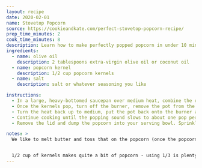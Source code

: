 ```yaml
---
layout: recipe
date: 2020-02-01
name: Stovetop Popcorn
source: https://cookieandkate.com/perfect-stovetop-popcorn-recipe/
prep_time_minutes: 2
cook_time_minutes: 8
description: Learn how to make perfectly popped popcorn in under 10 minutes! You’ll never go back to microwave popcorn after you make this recipe. Recipe yields about 10 cups (about 4 servings).
ingredients:
  - name: olive oil
    description: 2 tablespoons extra-virgin olive oil or coconut oil
  - name: popcorn kernel
    description: 1/2 cup popcorn kernels
  - name: salt
    description: salt or whatever seasoning you like

instructions:
  - In a large, heavy-bottomed saucepan over medium heat, combine the oil and 2 popcorn kernels. Cover the pot and wait for the kernels to pop, which might take a few minutes. In the meantime, place a large serving bowl near the stove so it’s ready when you need it.
  - Once the kernels pop, turn off the burner, remove the pot from the heat and pour in the remaining popcorn kernels. Cover the pot again, and give the pot a little shimmy to distribute the kernels evenly. Let the pot rest for 60 seconds to make sure the oil doesn’t get too hot before the kernels are ready to pop.
  - Turn the heat back up to medium, put the pot back onto the burner and continue cooking the popcorn, carefully shimmying the pot occasionally to cook the kernels evenly. Once the kernels start popping, tip the lid just a touch to allow steam to escape.
  - Continue cooking until the popping sound slows to about one pop per every few seconds. (If the popcorn tries to overflow the pot, just tip the upper portion of popcorn into your bowl and return it to the heat.)
  - Remove the lid and dump the popcorn into your serving bowl. Sprinkle the popcorn with a couple pinches of salt, to taste, and any other topping you would like. Toss the popcorn and serve immediately, for best flavor and texture. The popcorn will taste good for several hours, though.

notes: >
  We like to melt butter and toss that on the popcorn (once the popcorn has popped).


  1/2 cup of kernels makes quite a bit of popcorn - using 1/3 is plenty for two people.
---
```


